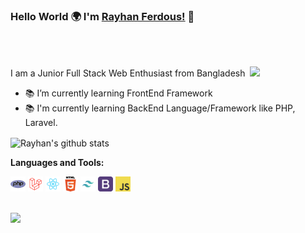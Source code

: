 ### Hello World 🌍 I'm [Rayhan Ferdous!](https://github.com/rayhanferdous/) 👋

<br />
<br />

I am a Junior Full Stack Web Enthusiast from Bangladesh <img width="21px" src="/assets/id-flag.png" style="margin-left:4px"/>

- 📚 I’m currently learning FrontEnd Framework
- 📚 I'm currently learning BackEnd Language/Framework like PHP, Laravel.

<img align="center" src="https://github-readme-stats.vercel.app/api?username=rayhanferdous&show_icons=true&include_all_commits=true&theme=algolia" alt="Rayhan's github stats"/>
<br/>

**Languages and Tools:**

<code><img height="24px" src="https://raw.githubusercontent.com/github/explore/80688e429a7d4ef2fca1e82350fe8e3517d3494d/topics/php/php.png"></code>
<code><img height="24px" src="https://raw.githubusercontent.com/github/explore/80688e429a7d4ef2fca1e82350fe8e3517d3494d/topics/laravel/laravel.png"></code>
<code><img height="24px" src="https://raw.githubusercontent.com/github/explore/80688e429a7d4ef2fca1e82350fe8e3517d3494d/topics/react/react.png"></code>
<code><img height="24px" src="https://raw.githubusercontent.com/github/explore/80688e429a7d4ef2fca1e82350fe8e3517d3494d/topics/html/html.png"></code>
<code><img height="24px" src="https://raw.githubusercontent.com/github/explore/80688e429a7d4ef2fca1e82350fe8e3517d3494d/topics/tailwind/tailwind.png"></code>
<code><img height="24px" src="https://raw.githubusercontent.com/github/explore/80688e429a7d4ef2fca1e82350fe8e3517d3494d/topics/bootstrap/bootstrap.png"></code>
<code><img height="24px" src="https://raw.githubusercontent.com/github/explore/80688e429a7d4ef2fca1e82350fe8e3517d3494d/topics/javascript/javascript.png"></code>

<br/>

<img align="left" src="https://github-readme-stats.vercel.app/api/top-langs/?username=rayhanferdous&layout=compact&theme=algolia"/>
